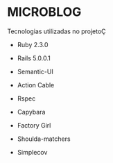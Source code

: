 # MICROBLOG

Tecnologias utilizadas no projetoÇ

* Ruby 2.3.0

* Rails 5.0.0.1

* Semantic-UI


* Action Cable

* Rspec

* Capybara

* Factory Girl

* Shoulda-matchers

* Simplecov
